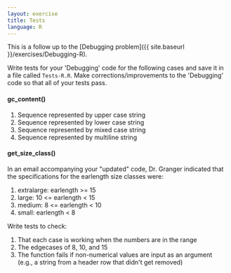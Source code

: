 ```yaml
---
layout: exercise
title: Tests
language: R
---
```


This is a follow up to the [Debugging problem]({{ site.baseurl }}/exercises/Debugging-R).

Write tests for your 'Debugging' code for the following cases and save it in a 
file called `Tests-R.R`. Make corrections/improvements to the 'Debugging' code 
so that all of your tests pass.

#### gc_content()

1.  Sequence represented by upper case string
2.  Sequence represented by lower case string
3.  Sequence represented by mixed case string
4.  Sequence represented by multiline string

#### get_size_class()

In an email accompanying your "updated" code, Dr. Granger indicated that
the specifications for the earlength size classes were:

1.  extralarge: earlength >= 15
2.  large: 10 <= earlength < 15
3.  medium: 8 <= earlength < 10
4.  small: earlength < 8

Write tests to check:

1.  That each case is working when the numbers are in the range
2.  The edgecases of 8, 10, and 15
3.  The function fails if non-numerical values are input as an argument
    (e.g., a string from a header row that didn't get removed)
